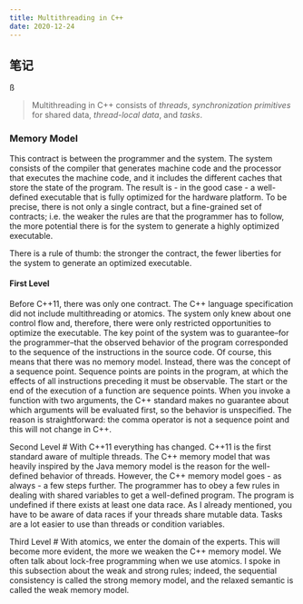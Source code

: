 ```yaml
---
title: Multithreading in C++
date: 2020-12-24
---
```


## 笔记
ß
> Multithreading in C++ consists of *threads*, *synchronization primitives* for shared data, *thread-local data*, and *tasks*.

### Memory Model

This contract is between the programmer and the system. The system consists of the compiler that generates machine code and the processor that executes the machine code, and it includes the different caches that store the state of the program. The result is - in the good case - a well-defined executable that is fully optimized for the hardware platform. To be precise, there is not only a single contract, but a fine-grained set of contracts; i.e. the weaker the rules are that the programmer has to follow, the more potential there is for the system to generate a highly optimized executable.

There is a rule of thumb: the stronger the contract, the fewer liberties for the system to generate an optimized executable.

#### First Level
Before C++11, there was only one contract. The C++ language specification did not include multithreading or atomics. The system only knew about one control flow and, therefore, there were only restricted opportunities to optimize the executable. The key point of the system was to guarantee–for the programmer–that the observed behavior of the program corresponded to the sequence of the instructions in the source code. Of course, this means that there was no memory model. Instead, there was the concept of a sequence point. Sequence points are points in the program, at which the effects of all instructions preceding it must be observable. The start or the end of the execution of a function are sequence points. When you invoke a function with two arguments, the C++ standard makes no guarantee about which arguments will be evaluated first, so the behavior is unspecified. The reason is straightforward: the comma operator is not a sequence point and this will not change in C++.


Second Level #
With C++11 everything has changed. C++11 is the first standard aware of multiple threads. The C++ memory model that was heavily inspired by the Java memory model is the reason for the well-defined behavior of threads. However, the C++ memory model goes - as always - a few steps further. The programmer has to obey a few rules in dealing with shared variables to get a well-defined program. The program is undefined if there exists at least one data race. As I already mentioned, you have to be aware of data races if your threads share mutable data. Tasks are a lot easier to use than threads or condition variables.


Third Level #
With atomics, we enter the domain of the experts. This will become more evident, the more we weaken the C++ memory model. We often talk about lock-free programming when we use atomics. I spoke in this subsection about the weak and strong rules; indeed, the sequential consistency is called the strong memory model, and the relaxed semantic is called the weak memory model.
